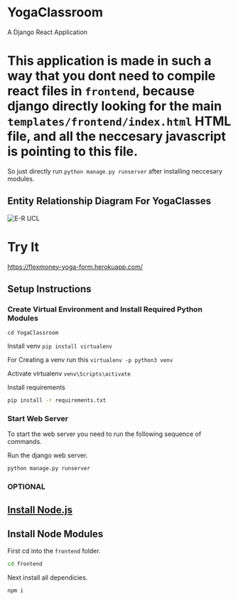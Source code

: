 # YogaClassroom

A Django React Application 

# This application is made in such a way that you dont need to compile react files in `frontend`, because django directly looking for the main `templates/frontend/index.html` HTML file, and all the neccesary javascript is pointing to this file.
So just directly run `python manage.py runserver` after installing neccesary modules.

## Entity Relationship Diagram For YogaClasses
![E-R UCL](https://user-images.githubusercontent.com/41137189/142236305-6f978ae1-c0ca-49d4-8568-bcf8b1570de6.jpg)

# Try It

https://flexmoney-yoga-form.herokuapp.com/

## Setup Instructions

### Create Virtual Environment and Install Required Python Modules
`cd YogaClassroom`

Install venv
`pip install virtualenv`

For Creating a venv run this 
`virtualenv -p python3 venv`

Activate virtualenv 
`venv\Scripts\activate`

Install requirements
```bash
pip install -r requirements.txt
```
### Start Web Server

To start the web server you need to run the following sequence of commands.

Run the django web server.
```bash
python manage.py runserver
```
### OPTIONAL

## [Install Node.js](https://nodejs.org/en/)

## Install Node Modules

First cd into the ```frontend``` folder.
```bash
cd frontend
```
Next install all dependicies.
```bash
npm i
```
